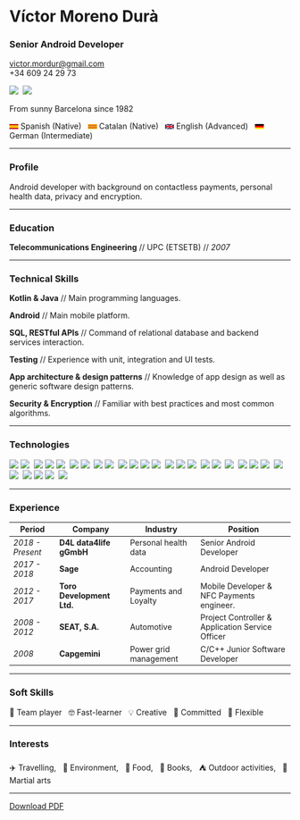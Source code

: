 # Víctor Moreno Durà

### Senior Android Developer

[victor.mordur@gmail.com](victor.mordur@gmail.com)  
 +34 609 24 29 73
 
 ![](https://img.shields.io/badge/LinkedIn-0077B5?style=for-the-badge&logo=linkedin&logoColor=white)&nbsp; ![](https://img.shields.io/badge/GitHub-100000?style=for-the-badge&logo=github&logoColor=white)

From sunny Barcelona since 1982

<img src="https://github.com/vmordur/resume/blob/main/images/flag_es.svg" width="16" height="9"> Spanish (Native) &nbsp; <img src="https://github.com/vmordur/resume/blob/main/images/flag_cat.svg" width="16" height="9"> Catalan (Native) &nbsp; <img src="https://github.com/vmordur/resume/blob/main/images/flag_uk.svg" width="16" height="9"> English (Advanced) &nbsp; <img src="https://github.com/vmordur/resume/blob/main/images/flag_de.svg" width="16" height="9"> German (Intermediate)

---------

### Profile

Android developer with background on contactless payments, personal health data, privacy and encryption.

---------

### Education

**Telecommunications Engineering** // UPC (ETSETB) // _2007_

---------

### Technical Skills

**Kotlin & Java** // Main programming languages.

**Android** // Main mobile platform.

**SQL, RESTful APIs** // Command of relational database and backend services interaction.

**Testing** // Experience with unit, integration and UI tests.

**App architecture & design patterns** // Knowledge of app design as well as generic software design patterns.

**Security & Encryption** // Familiar with best practices and most common algorithms.

---------

### Technologies


![](https://img.shields.io/badge/-Android_SDK-brightgreen)&nbsp;![](https://img.shields.io/badge/-Android_Compose-brightgreen)&nbsp;
![](https://img.shields.io/badge/-Coroutines-blue)&nbsp;![](https://img.shields.io/badge/-Flow-blue)&nbsp;![](https://img.shields.io/badge/-RxJava-blue)&nbsp;
![](https://img.shields.io/badge/-Kotlin_Multipltform-blueviolet)&nbsp;![](https://img.shields.io/badge/-Kotlin_Native-blueviolet)&nbsp;
![](https://img.shields.io/badge/-Retrofit-orange)&nbsp;![](https://img.shields.io/badge/-Ktor-orange)&nbsp;
![](https://img.shields.io/badge/-SQLite-red)&nbsp;![](https://img.shields.io/badge/-SQLDelight-red)&nbsp;![](https://img.shields.io/badge/-SQCipher-red)&nbsp;![](https://img.shields.io/badge/-Realm-red)&nbsp;
![](https://img.shields.io/badge/-JUnit-black)&nbsp;![](https://img.shields.io/badge/-Robolectric-black)&nbsp;![](https://img.shields.io/badge/-Espresso-black)&nbsp;
![](https://img.shields.io/badge/-Dagger-yellowgreen)&nbsp;![](https://img.shields.io/badge/-Koin-yellowgreen)&nbsp;
![](https://img.shields.io/badge/-Git-lightgrey)&nbsp;
![](https://img.shields.io/badge/-Javascript-ff69b4)&nbsp;![](https://img.shields.io/badge/-HTML-ff69b4)&nbsp;![](https://img.shields.io/badge/-CSS-ff69b4)&nbsp;
![](https://img.shields.io/badge/-OAuth-yellow)&nbsp;![](https://img.shields.io/badge/-JWT-yellow)&nbsp;
![](https://img.shields.io/badge/-NFC-9cf)&nbsp;![](https://img.shields.io/badge/-SmartCard_(S/E)_-9cf)&nbsp;![](https://img.shields.io/badge/-HCE-9cf)&nbsp;
![](https://img.shields.io/badge/-HL7_FHIR-green)

---------

### Experience

| Period | Company | Industry | Position |
| --- | --- | --- | --- |
| _2018 - Present_  |  **D4L data4life gGmbH**     |  Personal health data  | Senior Android Developer                         | 
| _2017 - 2018_     |  **Sage**                    |  Accounting            | Android Developer                                |
| _2012 - 2017_     |  **Toro Development Ltd.**   |  Payments and Loyalty  | Mobile Developer & NFC Payments engineer.        |
| _2008 - 2012_     |  **SEAT, S.A.**              |  Automotive            | Project Controller & Application Service Officer |  
| _2008_            |  **Capgemini**               |  Power grid management | C/C++ Junior Software Developer                  |

--------- 
 
### Soft Skills

:raised_hands: Team player  &nbsp;  :nerd_face: Fast-learner &nbsp;  :bulb: Creative &nbsp; :muscle: Committed  &nbsp; :handshake: Flexible 

---------

### Interests

:airplane: Travelling, &nbsp; :seedling: Environment, &nbsp; :ramen: Food, &nbsp; :book: Books, &nbsp; :tent: Outdoor activities, &nbsp; :martial_arts_uniform: Martial arts

------

[Download PDF]()
